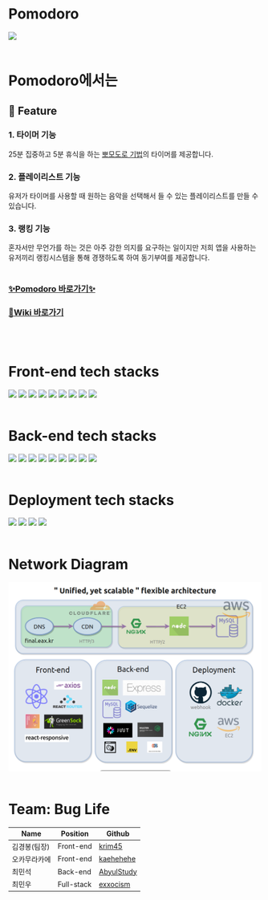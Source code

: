 # Pomodoro

![](https://user-images.githubusercontent.com/82519180/148030169-f21c75c5-a7ed-4f63-b905-9ffaff00e0ab.png)
<br><br>

# Pomodoro에서는

## 🍅 Feature

### 1. 타이머 기능

25분 집중하고 5분 휴식을 하는 [뽀모도로 기법](https://ko.wikipedia.org/wiki/%ED%8F%AC%EB%AA%A8%EB%8F%84%EB%A1%9C_%EA%B8%B0%EB%B2%95)의 타이머를 제공합니다.

### 2. 플레이리스트 기능

유저가 타이머를 사용할 때 원하는 음악을 선택해서 들 수 있는 플레이리스트를 만들 수 있습니다.

### 3. 랭킹 기능

혼자서만 무언가를 하는 것은 아주 강한 의지를 요구하는 일이지만 저희 앱을 사용하는 유저끼리 랭킹시스템을 통해 경쟁하도록 하여 동기부여를 제공합니다.
<br><br>

### [✨Pomodoro 바로가기✨]()

### [📖Wiki 바로가기](https://github.com/codestates/pomodoro/wiki)

<br><br>

# Front-end tech stacks

![](https://img.shields.io/badge/html-E34F26?style=for-the-badge&logo=html5&logoColor=white)
![](https://img.shields.io/badge/css3-1572B6?style=for-the-badge&logo=css3&logoColor=white)
![](https://img.shields.io/badge/javascript-F7DF1E?style=for-the-badge&logo=javascript&logoColor=black)
![](https://img.shields.io/badge/react-61DAFB?style=for-the-badge&logo=react&logoColor=black)
![](https://img.shields.io/badge/react_router-CA4245?style=for-the-badge&logo=React-Router&logoColor=white)
![](https://img.shields.io/badge/react_styled-DB7093?style=for-the-badge&logo=styled-components&logoColor=pink)
![](https://img.shields.io/badge/react_responsive-EA4AAA?style=for-the-badge&logo=GitHub-Sponsors&logoColor=lightpink)
![](https://img.shields.io/badge/axios-A100FF?style=for-the-badge&logo=Accenture&logoColor=lightgreen)
![](https://img.shields.io/badge/Greeensock-88CE02?style=for-the-badge&logo=GreenSock&logoColor=black)
<br><br>

# Back-end tech stacks

![](https://img.shields.io/badge/Node.JS-339933?style=for-the-badge&logo=Node.js&logoColor=white)
![](https://img.shields.io/badge/Express-000000?style=for-the-badge&logo=Express&logoColor=white)
![](https://img.shields.io/badge/Mysql-4479A1?style=for-the-badge&logo=MySQL&logoColor=white)
![](https://img.shields.io/badge/sequelize-52B0E7?style=for-the-badge&logo=sequelize&logoColor=white)
![](https://img.shields.io/badge/jsonwebtoken-000000?style=for-the-badge&logo=JSON-Web-Tokens&logoColor=purple)
![](https://img.shields.io/badge/multer-36A9AE?style=for-the-badge&logo=Gumroad&logoColor=black)
![](https://img.shields.io/badge/cookie_Parser-D4AA00?style=for-the-badge&logo=Cookiecutter&logoColor=white)
![](https://img.shields.io/badge/cors-F24C53?style=for-the-badge&logo=Corona-Engine&logoColor=white)
![](https://img.shields.io/badge/dotenv-172B4D?style=for-the-badge&logo=Confluence&logoColor=yellow)
<br><br>

# Deployment tech stacks

![](https://img.shields.io/badge/github-181717?style=for-the-badge&logo=GitHub&logoColor=white)
![](https://img.shields.io/badge/docker-2496ED?style=for-the-badge&logo=Docker&logoColor=white)
![](https://img.shields.io/badge/nginx-009639?style=for-the-badge&logo=NGINX&logoColor=white)
![](https://img.shields.io/badge/amazon_EC2-232F3E?style=for-the-badge&logo=Amazon-AWS&logoColor=yellow)
<br><br>

# Network Diagram

![](https://github.com/exxocism/exxo-file-share/raw/master/Wireframe/pomodoro_architecture_01.png)
<br><br>

# Team: Bug Life

| Name         | Position   | Github                                      |
| ------------ | ---------- | ------------------------------------------- |
| 김경봉(팀장) | Front-end  | [krim45](https://github.com/krim45)         |
| 오카무라카에 | Front-end  | [kaehehehe](https://github.com/kaehehehe)   |
| 최민석       | Back-end   | [AbyulStudy](https://github.com/AbyulStudy) |
| 최민우       | Full-stack | [exxocism](https://github.com/exxocism)     |
